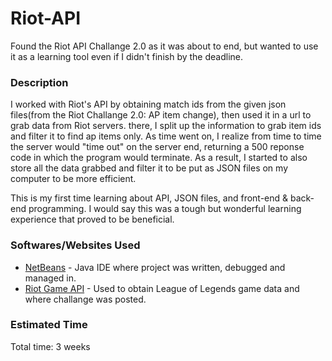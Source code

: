 # Riot-API

Found the Riot API Challange 2.0 as it was about to end, but wanted to use it as a learning tool even if I didn't finish by the deadline.

### Description

I worked with Riot's API by obtaining match ids from the given json files(from the Riot Challange 2.0: AP item change), then used it in a url to grab data from Riot servers. there, I split up the information to grab item ids and filter it to find ap items only. As time went on, I realize from time to time the server would "time out" on the server end, returning a 500 reponse code in which the program would terminate. As a result, I started to also store all the data grabbed and filter it to be put as JSON files on my computer to be more efficient.

This is my first time learning about API, JSON files, and front-end & back-end programming. I would say this was a tough but wonderful learning experience that proved to be beneficial.

### Softwares/Websites Used

* [NetBeans](https://netbeans.org/) - Java IDE where project was written, debugged and managed in.
* [Riot Game API](https://developer.riotgames.com/) - Used to obtain League of Legends game data and where challange was posted.

### Estimated Time

Total time: 3 weeks
